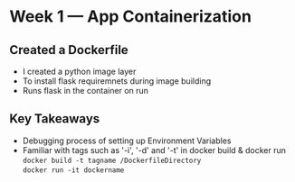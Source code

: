 # Week 1 — App Containerization

## Created a Dockerfile
* I created a python image layer
* To install flask requiremnets during image building
* Runs flask in the container on run

## Key Takeaways
* Debugging process of setting up Environment Variables
* Familiar with tags such as '-i', '-d' and '-t' in docker build & docker run
`docker build -t tagname /DockerfileDirectory`<br />
`docker run -it dockername`